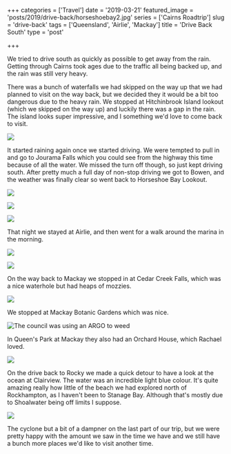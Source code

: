 +++
categories = ['Travel']
date = '2019-03-21'
featured_image = 'posts/2019/drive-back/horseshoebay2.jpg'
series = ['Cairns Roadtrip']
slug = 'drive-back'
tags = ['Queensland', 'Airlie', 'Mackay']
title = 'Drive Back South'
type = 'post'

+++

We tried to drive south as quickly as possible to get away from the rain.
Getting through Cairns took ages due to the traffic all being backed up, and the rain was still very heavy.

There was a bunch of waterfalls we had skipped on the way up that we had planned to visit on the way back, but we decided they it would be a bit too dangerous due to the heavy rain. We stopped at Hitchinbrook Island lookout (which we skipped on the way up) and luckily there was a gap in the rain.
The island looks super impressive, and I something we'd love to come back to visit.

![](hinchinbrook.jpg)

It started raining again once we started driving.
We were tempted to pull in and go to Jourama Falls which you could see from the highway this time because of all the water. We missed the turn off though, so just kept driving south. After pretty much a full day of non-stop driving we got to Bowen, and the weather was finally clear so went back to Horseshoe Bay Lookout.

![](horseshoebay1.jpg)

![](horseshoebay2.jpg)

![](horseshoebay3.jpg)

That night we stayed at Airlie, and then went for a walk around the marina in the morning.

![](airlie1.jpg)

![](airlie2.jpg)

On the way back to Mackay we stopped in at Cedar Creek Falls, which was a nice waterhole but had heaps of mozzies.

![](CedarCreekFalls.jpg)

We stopped at Mackay Botanic Gardens which was nice.

![](mackaybotanicgardens.jpg "The council was using an ARGO to weed")

In Queen's Park at Mackay they also had an Orchard House, which Rachael loved.

![](orchard-house.jpg)

On the drive back to Rocky we made a quick detour to have a look at the ocean at Clairview. The water was an incredible light blue colour.
It's quite amazing really how little of the beach we had explored north of Rockhampton, as I haven't been to Stanage Bay.
Although that's mostly due to Shoalwater being off limits I suppose.

![](clairview.jpg)

The cyclone but a bit of a dampner on the last part of our trip, but we were pretty happy with the amount we saw in the time we have and we still have a bunch more places we'd like to visit another time.